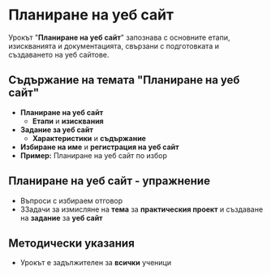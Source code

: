 # Планиране на уеб сайт

Урокът "**Планиране на уеб сайт**" запознава с основните етапи, изискванията и документацията, свързани с подготовката и създаването на уеб сайтове.

## Съдържание на темата "Планиране на уеб сайт"
  - **Планиране на уеб сайт**
    - **Етапи** и **изисквания**
  - **Задание за уеб сайт**
    - **Характеристики** и **съдържание**
  - **Избиране на име** и **регистрация на уеб сайт**
  - **​Пример:** Планиране на уеб сайт по избор

## Планиране на уеб сайт - упражнение
 - Въпроси с избираем отговор
 - ЗЗадачи за измисляне на **тема** за **практическия проект** и създаване на **задание** за **уеб сайт**
  
## Методически указания
  - Урокът е задължителен за **всички** ученици
